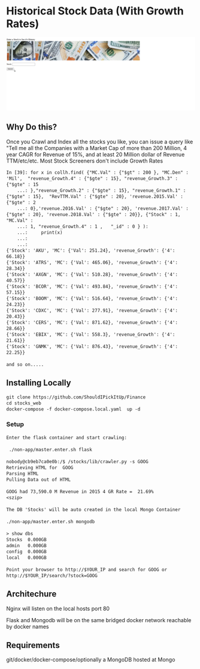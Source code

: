 
# Historical Stock Data (With Growth Rates) 
![Stocks](stock_peek.gif)

## Why Do this?
Once you Crawl and Index all the stocks you like, you can issue a  query like "Tell me all the Companies with a Market Cap of more than 200 Million, 4 year CAGR for Revenue of 15%, and at least 20 Million dollar of Revenue TTM/etc/etc. Most Stock Screeners don't include Growth Rates 

```
In [39]: for x in collh.find( {"MC.Val" : {"$gt" : 200 }, "MC.Den" : 'Mil',  "revenue_Growth.4" : {"$gte" : 15}, "revenue_Growth.3" : {"$gte" : 15
    ...: },"revenue_Growth.2" : {"$gte" : 15}, "revenue_Growth.1" : {"$gte" : 15},  "RevTTM.Val" : {"$gte" : 20}, 'revenue.2015.Val' : {"$gte" : 2
    ...: 0},'revenue.2016.Val' : {"$gte" : 20}, 'revenue.2017.Val' : {"$gte" : 20}, 'revenue.2018.Val' : {"$gte" : 20}}, {"Stock" : 1, "MC.Val" :
    ...: 1, "revenue_Growth.4" : 1 ,   "_id" : 0 } ):
    ...:     print(x)
    ...:
    ...:
{'Stock': 'AKU', 'MC': {'Val': 251.24}, 'revenue_Growth': {'4': 66.18}}
{'Stock': 'ATRS', 'MC': {'Val': 465.06}, 'revenue_Growth': {'4': 28.34}}
{'Stock': 'AXGN', 'MC': {'Val': 510.28}, 'revenue_Growth': {'4': 40.57}}
{'Stock': 'BCOR', 'MC': {'Val': 493.84}, 'revenue_Growth': {'4': 57.15}}
{'Stock': 'BOOM', 'MC': {'Val': 516.64}, 'revenue_Growth': {'4': 24.23}}
{'Stock': 'CDXC', 'MC': {'Val': 277.91}, 'revenue_Growth': {'4': 20.43}}
{'Stock': 'CERS', 'MC': {'Val': 871.62}, 'revenue_Growth': {'4': 28.66}}
{'Stock': 'EBIX', 'MC': {'Val': 558.3}, 'revenue_Growth': {'4': 21.61}}
{'Stock': 'GNMK', 'MC': {'Val': 876.43}, 'revenue_Growth': {'4': 22.25}}

and so on.....

```


## Installing Locally
```
git clone https://github.com/ShouldIPickItUp/Finance
cd stocks_web 
docker-compose -f docker-compose.local.yaml  up -d
```

### Setup 
```
Enter the flask container and start crawling:

 ./non-app/master.enter.sh flask

nobody@cb9eb7ca0e0b:/$ /stocks/lib/crawler.py -s GOOG
Retrieving HTML for  GOOG
Parsing HTML
Pulling Data out of HTML

GOOG had 73,590.0 M Revenue in 2015 4 GR Rate =  21.69%
<szip>

The DB 'Stocks' will be auto created in the local Mongo Container

./non-app/master.enter.sh mongodb 

> show dbs
Stocks  0.000GB
admin   0.000GB
config  0.000GB
local   0.000GB

Point your browser to http://$YOUR_IP and search for GOOG or 
http://$YOUR_IP/search/?stock=GOOG

```

## Architechure
Nginx will listen on the local hosts port 80

Flask and Mongodb will be on the same bridged docker network reachable by docker names

## Requirements
git/docker/docker-compose/optionally a MongoDB hosted at Mongo



